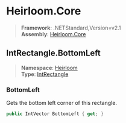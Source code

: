 # Heirloom.Core

> **Framework**: .NETStandard,Version=v2.1  
> **Assembly**: [Heirloom.Core][0]  

## IntRectangle.BottomLeft

> **Namespace**: [Heirloom][0]  
> **Type**: [IntRectangle][1]  

### BottomLeft

Gets the bottom left corner of this rectangle.

```cs
public IntVector BottomLeft { get; }
```

[0]: ../../../Heirloom.Core.md
[1]: ../IntRectangle.md
